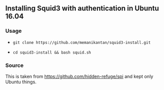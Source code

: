 ## Installing Squid3 with authentication in Ubuntu 16.04


### Usage

- `git clone https://github.com/memanikantan/squid3-install.git`

- `cd squid3-install && bash squid.sh`



### Source
This is taken from https://github.com/hidden-refuge/spi and kept only Ubuntu things.